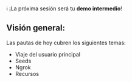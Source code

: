 :information_source: ¡La próxima sesión será tu **demo intermedio**!

## Visión general:

Las pautas de hoy cubren los siguientes temas:
- Viaje del usuario principal
- Seeds
- Ngrok
- Recursos
